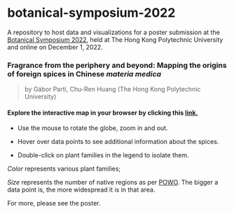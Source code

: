 # botanical-symposium-2022

A repository to host data and visualizations for a poster submission at the [Botanical Symposium 2022](https://event.fourwaves.com/botanicalsymposium2022/pages), held at The Hong Kong Polytechnic University and online on December 1, 2022.

### Fragrance from the periphery and beyond: Mapping the origins of foreign spices in Chinese *materia medica*

> by Gábor Parti, Chu-Ren Huang (The Hong Kong Polytechnic University)

#### **Explore** the interactive map in your browser by clicking this [link.](https://htmlpreview.github.io/?https://github.com/partigabor/botanical-symposium-2022/blob/main/distribution.html)

* Use the mouse to rotate the globe, zoom in and out.

* Hover over data points to see additional information about the spices.

* Double-click on plant families in the legend to isolate them.

*Color* represents various plant families;

*Size* represents the number of native regions as per [POWO](https://powo.science.kew.org/). The bigger a data point is, the more widespread it is in that area.

For more, please see the poster.

